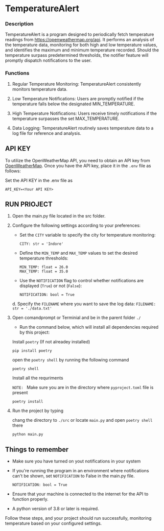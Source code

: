 # TemperatureAlert

### Description
TemperatureAlert is a program designed to periodically fetch temperature readings from https://openweathermap.org/api. It performs an analysis of the temperature data, monitoring for both high and low temperature values, and identifies the maximum and minimum temperature recorded. Should the temperature surpass predetermined thresholds, the notifier feature will promptly dispatch notifications to the user.

### Functions
1. Regular Temperature Monitoring: TemperatureAlert consistently monitors temperature data.

2. Low Temperature Notifications: Users are promptly notified if the temperature falls below the designated MIN_TEMPERATURE.

3. High Temperature Notifications: Users receive timely notifications if the temperature surpasses the set MAX_TEMPERATURE.

4. Data Logging: TemperatureAlert routinely saves temperature data to a log file for reference and analysis.

## API KEY
To utilize the OpenWeatherMap API, you need to obtain an API key from [OpenWeatherMap](https://home.openweathermap.org/api_keys). Once you have the API key, place it in the `.env` file as follows:


Set the API KEY in the .env file as 
```
API_KEY=<Your API KEY>
```

## RUN PRIOJECT

1. Open the main.py file located in the src folder.

2. Configure the following settings according to your preferences:

    - Set the `CITY` variable to specify the city for temperature monitoring:
        ```
        CITY: str = 'Indore'
        ```

    - Define the `MIN_TEMP` and `MAX_TEMP` values to set the desired temperature thresholds:
        ```
        MIN_TEMP: float = 26.0
        MAX_TEMP: float = 35.0
        ```

    - Use the `NOTIFICATION` flag to control whether notifications are displayed (`True`) or not (`False`):
        ```
        NOTIFICATION: bool = True 
        ```

    d. Specify the `FILENAME` where you want to save the log data:
        ```
        FILENAME: str = './data.txt'
        ```

3. Open comandprompt or Terminial and be in the parent folder `./`

    - Run the command below, which will install all dependencies required by this project:

    Install `poetry` (If not alreadey installed)
    ```
    pip install poetry
    ```  

    open the `poetry shell` by running the following command
    ```
    poetry shell
    ```

    Install all the requriments 
    
    `NOTE: ` Make sure you are in the directory where `pyproject.toml` file is present
    ```
    poetry install
    ```


4. Run the project by typing

    chang the directory to `./src` or locate `main.py` and open `poetry shell` there 

    ```
    python main.py
    ```

## Things to remember
- Make sure you have turned on yout notifications in your system

- If you're running the program in an environment where notifications can't be shown, set `NOTIFICATION` to False in the main.py file.

    ```
    NOTIFICATION: bool = True 
    ```

- Ensure that your machine is connected to the internet for the API to function properly.

- A python version of 3.8 or later is required.

Follow these steps, and your project should run successfully, monitoring temperature based on your configured settings.

